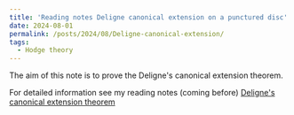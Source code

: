 ```yaml
---
title: 'Reading notes Deligne canonical extension on a punctured disc'
date: 2024-08-01
permalink: /posts/2024/08/Deligne-canonical-extension/
tags:
  - Hodge theory
---
```


The aim of this note is to prove the Deligne's canonical extension theorem. 

For detailed information see my reading notes (coming before) [Deligne's canonical extension theorem](https://yilimath.github.io/files/Hodge/DelignesCanonicalExtension.pdf)